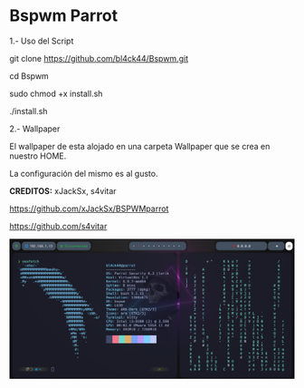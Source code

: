 # Bspwm Parrot

1.- Uso del Script

git clone https://github.com/bl4ck44/Bspwm.git

cd Bspwm

sudo chmod +x install.sh

./install.sh

2.- Wallpaper

El wallpaper de esta alojado en una carpeta Wallpaper que se crea en nuestro HOME.

La configuración del mismo es al gusto.

**CREDITOS:** xJackSx, s4vitar

https://github.com/xJackSx/BSPWMparrot

https://github.com/s4vitar


![Cpatura](Captura.png)